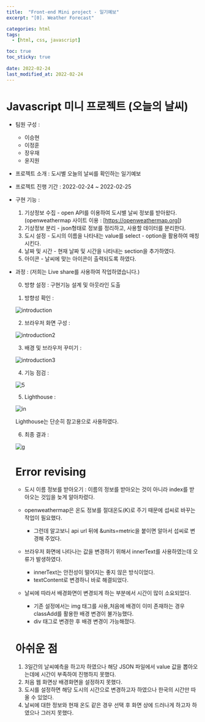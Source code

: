 ```yaml
---
title:  "Front-end Mini project - 일기예보"
excerpt: "[0]. Weather Forecast"

categories: html
tags:
  - [html, css, javascript]

toc: true
toc_sticky: true
 
date: 2022-02-24
last_modified_at: 2022-02-24
---
```

# Javascript 미니 프로젝트 (오늘의 날씨)
  
* 팀원 구성 :  
  - 이승현  
  - 이정훈  
  - 장우재  
  - 윤지원  
  
* 프로젝트 소개 : 도시별 오늘의 날씨를 확인하는 일기예보  
  
* 프로젝트 진행 기간 : 2022-02-24 ~ 2022-02-25  
  
* 구현 기능 :  
  1. 기상정보 수집 - open API를 이용하여 도시별 날씨 정보를 받아왔다.  
    (openweathermap 사이트 이용 : [https://openweathermap.org])  
  2. 기상정보 분리 - json형태로 정보를 정리하고, 사용할 데이터를 분리한다.  
  3. 도시 설정 - 도시의 이름을 나타내는 value를 select - option을 활용하여 매칭시킨다.  
  4. 날짜 및 시간 - 현재 날짜 및 시간을 나타내는 section을 추가하였다.  
  5. 아이콘 - 날씨에 맞는 아이콘이 출력되도록 하였다.  
  
* 과정 : (저희는 Live share를 사용하여 작업하였습니다.)
  
  0. 방향 설정 : 구현기능 설계 및 아웃라인 도출

  1. 방향성 확인 :  
    
  ![introduction](https://user-images.githubusercontent.com/59858894/155516028-dc4bfec6-32ec-4b72-9171-09c65abd8594.png)  

  2. 브라우저 화면 구성 :  
    
  ![introduction2](https://user-images.githubusercontent.com/59858894/155517624-7774a233-ae18-4508-9d5a-36e0c97d952e.PNG)  

  3. 배경 및 브라우저 꾸미기 :  
    
  ![introduction3](https://user-images.githubusercontent.com/59858894/155517885-065c9e49-4a27-4bff-8252-75c348fcfbf8.PNG)

  4. 기능 점검 :  
    
  ![5](https://user-images.githubusercontent.com/59858894/155628873-00d49f1b-e7ca-4e18-b163-8fffe8438f9f.PNG)
    
  5. Lighthouse :  
    
  ![in](https://user-images.githubusercontent.com/59858894/155638901-6033400a-ea8d-4bf9-959b-7f101524224f.PNG)

  
  Lighthouse는 단순히 참고용으로 사용하였다.  
  
  6. 최종 결과 :  
    
  ![g](https://user-images.githubusercontent.com/59858894/155637522-29828d76-78f0-4c43-a4d7-230895f3478d.PNG)


  # Error revising
    
  - 도시 이름 정보를 받아오기 : 이름의 정보를 받아오는 것이 아니라 index를 받아오는 것임을 늦게 알아차렸다.  
    
  - openweathermap은 온도 정보를 절대온도(K)로 주기 때문에 섭씨로 바꾸는 작업이 필요했다.  
    - 그런데 알고보니 api url 뒤에 &units=metric을 붙이면 알아서 섭씨로 변경해 주었다.  
    
  - 브라우저 화면에 나타나는 값을 변경하기 위해서 innerText를 사용하였는데 오류가 발생하였다.  
    - innerText는 안전성이 떨어지는 좋지 않은 방식이었다.  
    - textContent로 변경하니 바로 해결되었다.  
  
  - 날씨에 따라서 배경화면이 변경되게 하는 부분에서 시간이 많이 소요되었다.  
    - 기존 설정에서는 img 태그를 사용,처음에 배경이 이미 존재하는 경우 classAdd를 활용한 배경 변경이 불가능했다.
    - div 태그로 변경한 후 배경 변경이 가능해졌다.  
  
  # 아쉬운 점
  1. 3일간의 날씨예측을 하고자 하였으나 해당 JSON 파일에서 value 값을 뽑아오는데에 시간이 부족하여 진행하지 못했다.
  2. 처음 웹 화면상 배경화면을 설정하지 못했다.
  3. 도시를 설정하면 해당 도시의 시간으로 변경하고자 하였으나 한국의 시간만 따올 수 있었다.
  4. 날씨에 대한 정보와 현재 온도 같은 경우 선택 후 화면 상에 드러나게 하고자 하였으나 그러지 못했다.
